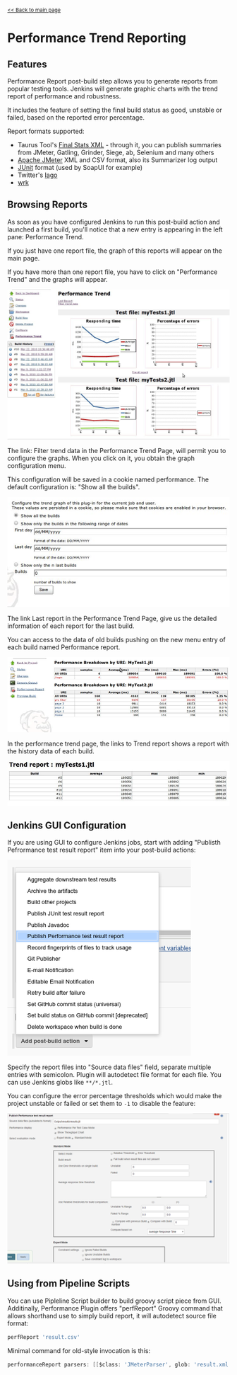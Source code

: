 <small>[<< Back to main page](./)</small>
# Performance Trend Reporting

## Features
Performance Report post-build step allows you to generate reports from popular testing tools. Jenkins will generate graphic charts with the trend report of performance and robustness.

It includes the feature of setting the final build status as good, unstable or failed, based on the reported error percentage.

Report formats supported:
- Taurus Tool's [Final Stats XML](http://gettaurus.org/docs/Reporting/?utm_source=jenkins&utm_medium=link&utm_campaign=wiki#BlazeMeter-Reporter) - through it, you can publish summaries from JMeter, Gatling, Grinder, Siege, ab, Selenium and many others
- [Apache JMeter](http://jmeter.apache.org/) XML and CSV format, also its Summarizer log output
- [JUnit](http://www.junit.org/) format (used by SoapUI for example)
- Twitter's [Iago](https://github.com/twitter/iago)
- [wrk](https://github.com/wg/wrk)

## Browsing Reports

As soon as you have configured Jenkins to run this post-build action and launched a first build, you'll notice that a new entry is appearing in the left pane: Performance Trend.

If you just have one report file, the graph of this reports will appear on the main page.

If you have more than one report file, you have to click on "Performance Trend" and the graphs will appear.

![](report_trend.jpg)


The link: Filter trend data in the Performance Trend Page, will permit you to configure the graphs. When you click on it, you obtain the graph configuration menu.

This configuration will be saved in a cookie named performance. The default configuration is: "Show all the builds".

![](report_filter.jpg)
         
         
The link Last report in the Performance Trend Page, give us the detailed information of each report for the last build.

You can access to the data of old builds pushing on the new menu entry of each build named Performance report.

![](report_single.jpg)


In the performance trend page, the links to Trend report shows a report with the history data of each build.


![](report_trend_table.jpg)


## Jenkins GUI Configuration

If you are using GUI to configure Jenkins jobs, start with adding "Publisth Pefrormance test result report" item into your post-build actions:

![](report_step_choice.png)

Specify the report files into "Source data files" field, separate multiple entries with semicolon. Plugin will autodetect file format for each file. You can use Jenkins globs like `**/*.jtl`.

You can configure the error percentage thresholds which would make the project unstable or failed or set them to `-1` to disable the feature:

![](report_constraints.png)

## Using from Pipeline Scripts

You can use Pipleline Script builder to build groovy script piece from GUI. Additinally, Performance Plugin offers "perfReport" Groovy command that allows shorthand use to simply build report, it will autodetect source file format:
 
```groovy
perfReport 'result.csv'
```

Minimal command for old-style invocation is this:

```groovy
performanceReport parsers: [[$class: 'JMeterParser', glob: 'result.xml']], relativeFailedThresholdNegative: 1.2, relativeFailedThresholdPositive: 1.89, relativeUnstableThresholdNegative: 1.8, relativeUnstableThresholdPositive: 1.5
```
